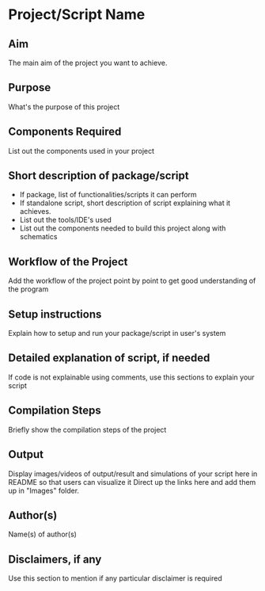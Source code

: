# Project/Script Name


## Aim

The main aim of the project you want to achieve.


## Purpose

What's the purpose of this project


## Components Required

List out the components used in your project


## Short description of package/script

- If package, list of functionalities/scripts it can perform
- If standalone script, short description of script explaining what it achieves.
- List out the tools/IDE's used
- List out the components needed to build this project along with schematics


## Workflow of the Project

Add the workflow of the project point by point to get good understanding of the program


## Setup instructions

Explain how to setup and run your package/script in user's system


## Detailed explanation of script, if needed

If code is not explainable using comments, use this sections to explain your script


## Compilation Steps

Briefly show the compilation steps of the project


## Output

Display images/videos of output/result and simulations of your script here in README so that users can visualize it
Direct up the links here and add them up in "Images" folder.


## Author(s)

Name(s) of author(s)


## Disclaimers, if any

Use this section to mention if any particular disclaimer is required
